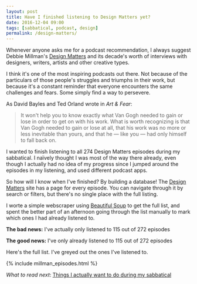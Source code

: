```yaml
---
layout: post
title: Have I finished listening to Design Matters yet?
date: 2016-12-04 09:00
tags: [sabbatical, podcast, design]
permalink: /design-matters/
---
```

Whenever anyone asks me for a podcast recommendation, I always suggest Debbie Millman's [Design Matters](http://www.debbiemillman.com/designmatters) and its decade's worth of interviews with designers, writers, artists and other creative types.

I think it's one of the most inspiring podcasts out there. Not because of the particulars of those people's struggles and triumphs in their work, but because it's a constant reminder that everyone encounters the same challenges and fears. Some simply find a way to persevere.

As David Bayles and Ted Orland wrote in *Art & Fear*:

> It won't help you to know exactly what Van Gogh needed to gain or lose in order to get on with his work. What is worth recognizing is that Van Gogh needed to gain or lose at all, that his work was no more or less inevitable than yours, and that he &mdash; like you &mdash; had only himself to fall back on.

I wanted to finish listening to all 274 Design Matters episodes during my sabbatical. I naïvely thought I was most of the way there already, even though I actually had no idea of my progress since I jumped around the episodes in my listening, and used different podcast apps.

So how will I know when I've finished? By building a database! The [Design Matters](http://www.debbiemillman.com/designmatters) site has a page for every episode. You can navigate through it by search or filters, but there's no single place with the full listing.

I worte a simple webscraper using [Beautiful Soup](https://www.crummy.com/software/BeautifulSoup/) to get the full list, and spent the better part of an afternoon going through the list manually to mark which ones I had already listened to.

**The bad news:** I've actually only listened to 115 out of 272 episodes

**The good news:** I've only already listened to 115 out of 272 episodes

Here's the full list. I've greyed out the ones I've listened to.

{% include millman_episodes.html %}

*What to read next*: [Things I actually want to do during my sabbatical](/sabbatical/)